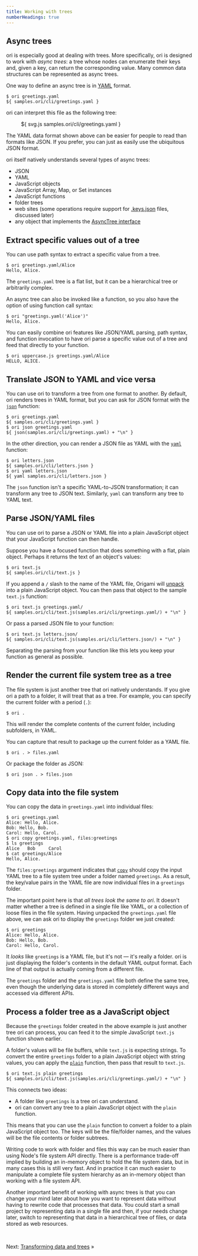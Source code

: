 ```yaml
---
title: Working with trees
numberHeadings: true
---
```


## Async trees

ori is especially good at dealing with trees. More specifically, ori is designed to work with _async trees_: a tree whose nodes can enumerate their keys and, given a key, can return the corresponding value. Many common data structures can be represented as async trees.

<span class="tutorialStep"></span> One way to define an async tree is in [YAML](https://yaml.org/) format.

```console
$ ori greetings.yaml
${ samples.ori/cli/greetings.yaml }
```

ori can interpret this file as the following tree:

<figure>
${ svg.js samples.ori/cli/greetings.yaml }
</figure>

The YAML data format shown above can be easier for people to read than formats like JSON. If you prefer, you can just as easily use the ubiquitous JSON format.

ori itself natively understands several types of async trees:

- JSON
- YAML
- JavaScript objects
- JavaScript Array, Map, or Set instances
- JavaScript functions
- folder trees
- web sites (some operations require support for [.keys.json](/ori/.keys.json) files, discussed later)
- any object that implements the [AsyncTree interface](/async-tree/interface.html)

## Extract specific values out of a tree

<span class="tutorialStep"></span> You can use path syntax to extract a specific value from a tree.

```console
$ ori greetings.yaml/Alice
Hello, Alice.
```

The `greetings.yaml` tree is a flat list, but it can be a hierarchical tree or arbitrarily complex.

<span class="tutorialStep"></span> An async tree can also be invoked like a function, so you also have the option of using function call syntax:

```console
$ ori "greetings.yaml('Alice')"
Hello, Alice.
```

<span class="tutorialStep"></span> You can easily combine ori features like JSON/YAML parsing, path syntax, and function invocation to have ori parse a specific value out of a tree and feed that directly to your function.

```console
$ ori uppercase.js greetings.yaml/Alice
HELLO, ALICE.
```

## Translate JSON to YAML and vice versa

<span class="tutorialStep"></span> You can use ori to transform a tree from one format to another. By default, ori renders trees in YAML format, but you can ask for JSON format with the [`json`](/builtins/origami/json.html) function:

```console
$ ori greetings.yaml
${ samples.ori/cli/greetings.yaml }
$ ori json greetings.yaml
${ json(samples.ori/cli/greetings.yaml) + "\n" }
```

<span class="tutorialStep"></span> In the other direction, you can render a JSON file as YAML with the [`yaml`](/builtins/origami/yaml.html) function:

```console
$ ori letters.json
${ samples.ori/cli/letters.json }
$ ori yaml letters.json
${ yaml samples.ori/cli/letters.json }
```

The `json` function isn't a specific YAML-to-JSON transformation; it can transform any tree to JSON text. Similarly, `yaml` can transform any tree to YAML text.

## Parse JSON/YAML files

You can use ori to parse a JSON or YAML file into a plain JavaScript object that your JavaScript function can then handle.

Suppose you have a focused function that does something with a flat, plain object. Perhaps it returns the text of an object's values:

```console
$ ori text.js
${ samples.ori/cli/text.js }
```

<span class="tutorialStep"></span> If you append a `/` slash to the name of the YAML file, Origami will [unpack](/language/fileTypes.html#unpacking-files) into a plain JavaScript object. You can then pass that object to the sample `text.js` function:

```console
$ ori text.js greetings.yaml/
${ samples.ori/cli/text.js(samples.ori/cli/greetings.yaml/) + "\n" }
```

<span class="tutorialStep"></span> Or pass a parsed JSON file to your function:

```console
$ ori text.js letters.json/
${ samples.ori/cli/text.js(samples.ori/cli/letters.json/) + "\n" }
```

Separating the parsing from your function like this lets you keep your function as general as possible.

## Render the current file system tree as a tree

<span class="tutorialStep"></span> The file system is just another tree that ori natively understands. If you give ori a path to a folder, it will treat that as a tree. For example, you can specify the current folder with a period (`.`):

```console
$ ori .
```

This will render the complete contents of the current folder, including subfolders, in YAML.

<span class="tutorialStep"></span> You can capture that result to package up the current folder as a YAML file.

```console
$ ori . > files.yaml
```

<span class="tutorialStep"></span> Or package the folder as JSON:

```console
$ ori json . > files.json
```

## Copy data into the file system

<span class="tutorialStep"></span> You can copy the data in `greetings.yaml` into individual files:

```console
$ ori greetings.yaml
Alice: Hello, Alice.
Bob: Hello, Bob.
Carol: Hello, Carol.
$ ori copy greetings.yaml, files:greetings
$ ls greetings
Alice   Bob     Carol
$ cat greetings/Alice
Hello, Alice.
```

The `files:greetings` argument indicates that [`copy`](/builtins/tree/copy.html) should copy the input YAML tree to a file system tree under a folder named `greetings`. As a result, the key/value pairs in the YAML file are now individual files in a `greetings` folder.

<span class="tutorialStep"></span> The important point here is that _all trees look the same to ori_. It doesn't matter whether a tree is defined in a single file like YAML, or a collection of loose files in the file system. Having unpacked the `greetings.yaml` file above, we can ask ori to display the `greetings` folder we just created:

```console
$ ori greetings
Alice: Hello, Alice.
Bob: Hello, Bob.
Carol: Hello, Carol.
```

It _looks_ like `greetings` is a YAML file, but it's not — it's really a folder. ori is just displaying the folder's contents in the default YAML output format. Each line of that output is actually coming from a different file.

The `greetings` folder and the `greetings.yaml` file both define the same tree, even though the underlying data is stored in completely different ways and accessed via different APIs.

## Process a folder tree as a JavaScript object

<span class="tutorialStep"></span> Because the `greetings` folder created in the above example is just another tree ori can process, you can feed it to the simple JavaScript `text.js` function shown earlier.

A folder's values will be file buffers, while `text.js` is expecting strings. To convert the entire `greetings` folder to a plain JavaScript object with string values, you can apply the [`plain`](/builtins/tree/plain.html) function, then pass that result to `text.js`.

```console
$ ori text.js plain greetings
${ samples.ori/cli/text.js(samples.ori/cli/greetings.yaml/) + "\n" }
```

This connects two ideas:

- A folder like `greetings` is a tree ori can understand.
- ori can convert any tree to a plain JavaScript object with the `plain` function.

This means that you can use the `plain` function to convert a folder to a plain JavaScript object too. The keys will be the file/folder names, and the values will be the file contents or folder subtrees.

Writing code to work with folder and files this way can be much easier than using Node's file system API directly. There is a performance trade-off implied by building an in-memory object to hold the file system data, but in many cases this is still very fast. And in practice it can much easier to manipulate a complete file system hierarchy as an in-memory object than working with a file system API.

Another important benefit of working with async trees is that you can change your mind later about how you want to represent data without having to rewrite code that processes that data. You could start a small project by representing data in a single file and then, if your needs change later, switch to representing that data in a hierarchical tree of files, or data stored as web resources.

&nbsp;

Next: [Transforming data and trees](intro4.html) »
